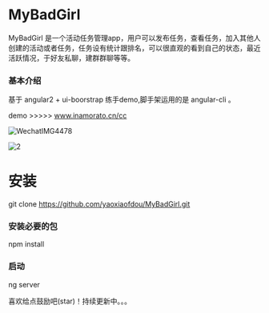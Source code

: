# MyBadGirl 

MyBadGirl 是一个活动任务管理app，用户可以发布任务，查看任务，加入其他人创建的活动或者任务，任务设有统计跟排名，可以很直观的看到自己的状态，最近活跃情况，于好友私聊，建群群聊等等。

### 基本介绍

基于 angular2 + ui-boorstrap 练手demo,脚手架运用的是 angular-cli 。

demo        >>>>>         www.inamorato.cn/cc





![WechatIMG4478](/Users/apple/Desktop/WechatIMG4478.jpeg)

![2](/Users/apple/Desktop/2.png)



# 安装

git clone https://github.com/yaoxiaofdou/MyBadGirl.git

### 安装必要的包

npm install

### 启动

ng server

喜欢给点鼓励吧(star)！持续更新中。。。